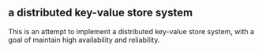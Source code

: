## a distributed key-value store system

This is an attempt to implement a distributed key-value store system, with a goal of maintain high availability and reliability.
